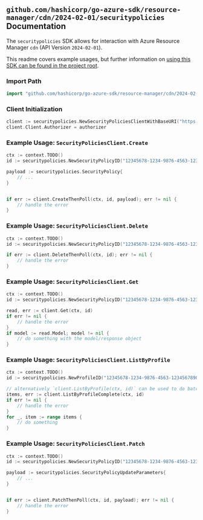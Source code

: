 
## `github.com/hashicorp/go-azure-sdk/resource-manager/cdn/2024-02-01/securitypolicies` Documentation

The `securitypolicies` SDK allows for interaction with Azure Resource Manager `cdn` (API Version `2024-02-01`).

This readme covers example usages, but further information on [using this SDK can be found in the project root](https://github.com/hashicorp/go-azure-sdk/tree/main/docs).

### Import Path

```go
import "github.com/hashicorp/go-azure-sdk/resource-manager/cdn/2024-02-01/securitypolicies"
```


### Client Initialization

```go
client := securitypolicies.NewSecurityPoliciesClientWithBaseURI("https://management.azure.com")
client.Client.Authorizer = authorizer
```


### Example Usage: `SecurityPoliciesClient.Create`

```go
ctx := context.TODO()
id := securitypolicies.NewSecurityPolicyID("12345678-1234-9876-4563-123456789012", "example-resource-group", "profileValue", "securityPolicyValue")

payload := securitypolicies.SecurityPolicy{
	// ...
}


if err := client.CreateThenPoll(ctx, id, payload); err != nil {
	// handle the error
}
```


### Example Usage: `SecurityPoliciesClient.Delete`

```go
ctx := context.TODO()
id := securitypolicies.NewSecurityPolicyID("12345678-1234-9876-4563-123456789012", "example-resource-group", "profileValue", "securityPolicyValue")

if err := client.DeleteThenPoll(ctx, id); err != nil {
	// handle the error
}
```


### Example Usage: `SecurityPoliciesClient.Get`

```go
ctx := context.TODO()
id := securitypolicies.NewSecurityPolicyID("12345678-1234-9876-4563-123456789012", "example-resource-group", "profileValue", "securityPolicyValue")

read, err := client.Get(ctx, id)
if err != nil {
	// handle the error
}
if model := read.Model; model != nil {
	// do something with the model/response object
}
```


### Example Usage: `SecurityPoliciesClient.ListByProfile`

```go
ctx := context.TODO()
id := securitypolicies.NewProfileID("12345678-1234-9876-4563-123456789012", "example-resource-group", "profileValue")

// alternatively `client.ListByProfile(ctx, id)` can be used to do batched pagination
items, err := client.ListByProfileComplete(ctx, id)
if err != nil {
	// handle the error
}
for _, item := range items {
	// do something
}
```


### Example Usage: `SecurityPoliciesClient.Patch`

```go
ctx := context.TODO()
id := securitypolicies.NewSecurityPolicyID("12345678-1234-9876-4563-123456789012", "example-resource-group", "profileValue", "securityPolicyValue")

payload := securitypolicies.SecurityPolicyUpdateParameters{
	// ...
}


if err := client.PatchThenPoll(ctx, id, payload); err != nil {
	// handle the error
}
```
